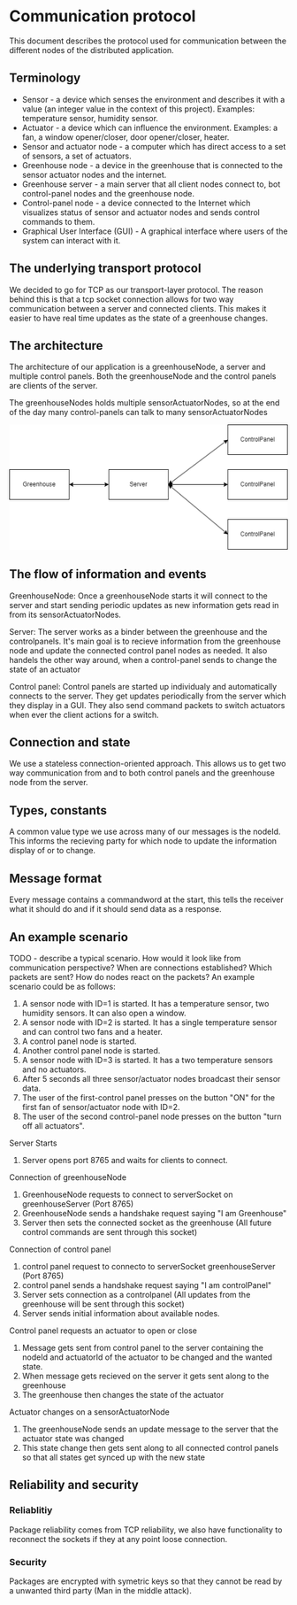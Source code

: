 # Communication protocol

This document describes the protocol used for communication between the different nodes of the
distributed application.

## Terminology

* Sensor - a device which senses the environment and describes it with a value (an integer value in
  the context of this project). Examples: temperature sensor, humidity sensor.
* Actuator - a device which can influence the environment. Examples: a fan, a window opener/closer,
  door opener/closer, heater.
* Sensor and actuator node - a computer which has direct access to a set of sensors, a set of
  actuators. 
* Greenhouse node - a device in the greenhouse that is connected to the sensor actuator nodes and the internet.
* Greenhouse server - a main server that all client nodes connect to, bot control-panel nodes and the greenhouse node.
* Control-panel node - a device connected to the Internet which visualizes status of sensor and
  actuator nodes and sends control commands to them.
* Graphical User Interface (GUI) - A graphical interface where users of the system can interact with
  it.

## The underlying transport protocol

We decided to go for TCP as our transport-layer protocol. The reason behind this is that a tcp socket connection allows for two way communication between a server and connected clients. This makes it easier to have real time updates as the state of a greenhouse changes.

## The architecture

The architecture of our application is a greenhouseNode, a server and multiple control panels. Both the greenhouseNode and the control panels are clients of the server.

The greenhouseNodes holds multiple sensorActuatorNodes, so at the end of the day many control-panels can talk to many sensorActuatorNodes

![architecture](./images/GreenHouse-Server-ControlPanel.png)
## The flow of information and events

GreenhouseNode:
Once a greenhouseNode starts it will connect to the server and start sending periodic updates as new information gets read in from its sensorActuatorNodes. 

Server:
The server works as a binder between the greenhouse and the controlpanels. It's main goal is to recieve information from the greenhouse node and update the connected control panel nodes as needed. It also handels the other way around, when a control-panel sends to change the state of an actuator

Control panel:
Control panels are started up individualy and automatically connects to the server. They get updates periodically from the server which they display in a GUI. They also send command packets to switch actuators when ever the client actions for a switch.


## Connection and state

We use a stateless connection-oriented approach. This allows us to get two way communication from and to both control panels and the greenhouse node from the server.

## Types, constants

A common value type we use across many of our messages is the nodeId. This informs the recieving party for which node to update the information display of or to change.

## Message format

Every message contains a commandword at the start, this tells the receiver what it should do and if it should send data as a response. 

## An example scenario

TODO - describe a typical scenario. How would it look like from communication perspective? When 
are connections established? Which packets are sent? How do nodes react on the packets? An 
example scenario could be as follows:
1. A sensor node with ID=1 is started. It has a temperature sensor, two humidity sensors. It can also open a window.
2. A sensor node with ID=2 is started. It has a single temperature sensor and can control two fans and a heater.
3. A control panel node is started.
4. Another control panel node is started.
5. A sensor node with ID=3 is started. It has a two temperature sensors and no actuators.
6. After 5 seconds all three sensor/actuator nodes broadcast their sensor data.
7. The user of the first-control panel presses on the button "ON" for the first fan of sensor/actuator node with ID=2.
8. The user of the second control-panel node presses on the button "turn off all actuators".


Server Starts
1. Server opens port 8765 and waits for clients to connect.

Connection of greenhouseNode
1. GreenhouseNode requests to connect to serverSocket on greenhouseServer (Port 8765)
2. GreenhouseNode sends a handshake request saying "I am Greenhouse"
3. Server then sets the connected socket as the greenhouse (All future control commands are sent through this socket)

Connection of control panel
1. control panel request to connecto to serverSocket greenhouseServer (Port 8765)
2. control panel sends a handshake request saying "I am controlPanel"
3. Server sets connection as a controlpanel (All updates from the greenhouse will be sent through this socket)
4. Server sends initial information about available nodes.

Control panel requests an actuator to open or close
1. Message gets sent from control panel to the server containing the nodeId and actuatorId of the actuator to be changed and the wanted state.
2. When message gets recieved on the server it gets sent along to the greenhouse
3. The greenhouse then changes the state of the actuator 

Actuator changes on a sensorActuatorNode
1. The greenhouseNode sends an update message to the server that the actuator state was changed
2. This state change then gets sent along to all connected control panels so that all states get synced up with the new state


## Reliability and security

### Reliablitiy
Package reliability comes from TCP reliability, we also have functionality to reconnect the sockets if they at any point loose connection.

### Security
Packages are encrypted with symetric keys so that they cannot be read by a unwanted third party (Man in the middle attack).
